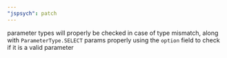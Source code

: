 ```yaml
---
"jspsych": patch
---
```


parameter types will properly be checked in case of type mismatch, along with `ParameterType.SELECT` params properly using the `option` field to check if it is a valid parameter
